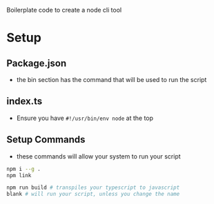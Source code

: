 
Boilerplate code to create a node cli tool

# Setup

## Package.json
- the bin section has the command that will be used to run the script

## index.ts

- Ensure you have `#!/usr/bin/env node` at the top

## Setup Commands
- these commands will allow your system to run your script
```bash
npm i --g .
npm link

npm run build # transpiles your typescript to javascript
blank # will run your script, unless you change the name
```


